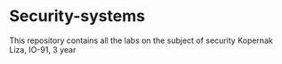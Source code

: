 # Security-systems
This repository contains all the labs on the subject of security
Kopernak Liza, IO-91, 3 year
